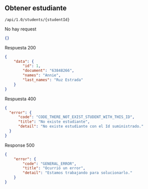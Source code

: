 ## Obtener estudiante
`/api/1.0/students/{studentId}`

No hay request

```json
{}
```

Respuesta 200
```json
{
    "data": {
        "id": 1,
        "document": "63848266",
        "names": "Annie",
        "last_names": "Ruz Estrada"
    }
}
```

Respuesta 400

```json
{
  "error": {
      "code": "CODE_THERE_NOT_EXIST_STUDENT_WITH_THIS_ID",
      "title": "No existe estudiante",
      "detail": "No existe estudiante con el Id suministrado."
  }
}
```

Response 500

```json
{
    "error": {
        "code": "GENERAL_ERROR",
        "title": "Ocurrió un error",
        "detail": "Estamos trabajando para solucionarlo."
    }
}
```
